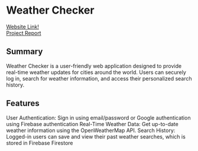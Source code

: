 # Weather Checker 
[Website Link!](https://weather-app-54854.web.app/)  
[Project Report](https://docs.google.com/spreadsheets/d/1PAvNmqHqcp_GkuqylEBkIlrXNZ3j9k7gy303NlHnIFc/edit?gid=0#gid=0)

## Summary
Weather Checker is a user-friendly web application designed to provide real-time weather updates for cities around the world. Users can securely log in, search for weather information, and access their personalized search history.

## Features
User Authentication: Sign in using email/password or Google authentication using Firebase authentication
Real-Time Weather Data: Get up-to-date weather information using the OpenWeatherMap API.
Search History: Logged-in users can save and view their past weather searches, which is stored in Firebase Firestore

